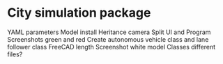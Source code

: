 # City simulation package

YAML parameters
Model install
Heritance camera
Split UI and Program
Screenshots green and red
Create autonomous vehicle class and lane follower class
FreeCAD length
Screenshot white model
Classes different files?

